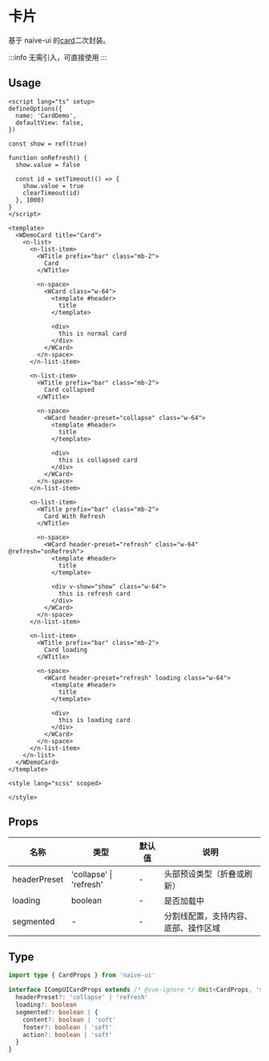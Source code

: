 # 卡片

基于 naive-ui 的[card](https://www.naiveui.com/zh-CN/os-theme/components/card)二次封装。

:::info
无需引入，可直接使用
:::

## Usage
```vue
<script lang="ts" setup>
defineOptions({
  name: 'CardDemo',
  defaultView: false,
})

const show = ref(true)

function onRefresh() {
  show.value = false

  const id = setTimeout(() => {
    show.value = true
    clearTimeout(id)
  }, 1000)
}
</script>

<template>
  <WDemoCard title="Card">
    <n-list>
      <n-list-item>
        <WTitle prefix="bar" class="mb-2">
          Card
        </WTitle>

        <n-space>
          <WCard class="w-64">
            <template #header>
              title
            </template>

            <div>
              this is normal card
            </div>
          </WCard>
        </n-space>
      </n-list-item>

      <n-list-item>
        <WTitle prefix="bar" class="mb-2">
          Card collapsed
        </WTitle>

        <n-space>
          <WCard header-preset="collapse" class="w-64">
            <template #header>
              title
            </template>

            <div>
              this is collapsed card
            </div>
          </WCard>
        </n-space>
      </n-list-item>

      <n-list-item>
        <WTitle prefix="bar" class="mb-2">
          Card With Refresh
        </WTitle>

        <n-space>
          <WCard header-preset="refresh" class="w-64" @refresh="onRefresh">
            <template #header>
              title
            </template>

            <div v-show="show" class="w-64">
              this is refresh card
            </div>
          </WCard>
        </n-space>
      </n-list-item>

      <n-list-item>
        <WTitle prefix="bar" class="mb-2">
          Card loading
        </WTitle>

        <n-space>
          <WCard header-preset="refresh" loading class="w-64">
            <template #header>
              title
            </template>

            <div>
              this is loading card
            </div>
          </WCard>
        </n-space>
      </n-list-item>
    </n-list>
  </WDemoCard>
</template>

<style lang="scss" scoped>

</style>
```

## Props

| 名称          | 类型                          | 默认值 | 说明                                      |
| ------------- | ----------------------------- | ------ | ----------------------------------------- |
| headerPreset  | 'collapse' \| 'refresh'       | -      | 头部预设类型（折叠或刷新）                |
| loading       | boolean                       | -      | 是否加载中                                |
| segmented     | -   | -      | 分割线配置，支持内容、底部、操作区域      |

## Type

```ts
import type { CardProps } from 'naive-ui'

interface ICompUICardProps extends /* @vue-ignore */ Omit<CardProps, 'segmented'> {
  headerPreset?: 'collapse' | 'refresh'
  loading?: boolean
  segmented?: boolean | {
    content?: boolean | 'soft'
    footer?: boolean | 'soft'
    action?: boolean | 'soft'
  }
}
```
